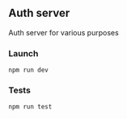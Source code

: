 ## Auth server

Auth server for various purposes

### Launch

```shell script
npm run dev
```

### Tests

```shell script
npm run test
```
